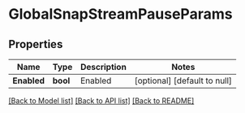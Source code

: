 # GlobalSnapStreamPauseParams

## Properties
Name | Type | Description | Notes
------------ | ------------- | ------------- | -------------
**Enabled** | **bool** | Enabled | [optional] [default to null]

[[Back to Model list]](../README.md#documentation-for-models) [[Back to API list]](../README.md#documentation-for-api-endpoints) [[Back to README]](../README.md)


